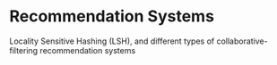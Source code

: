 # Recommendation Systems
 Locality Sensitive Hashing (LSH), and different types of collaborative-filtering recommendation systems
